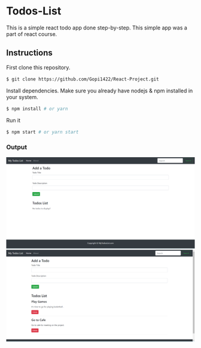 # Todos-List

This is a simple react todo app done step-by-step. This simple app was a part of react course.

## Instructions
First clone this repository.
```bash
$ git clone https://github.com/Gopi1422/React-Project.git
```
Install dependencies. Make sure you already have nodejs & npm installed in your system.
```bash
$ npm install # or yarn
```
Run it
```bash
$ npm start # or yarn start
```

### Output 
![Output-1](https://github.com/Gopi1422/React-Project/blob/89f66b8daaa04612c7f1b5a75d25d45f30df6dae/output/1.png)
![Output-2](https://github.com/Gopi1422/React-Project/blob/89f66b8daaa04612c7f1b5a75d25d45f30df6dae/output/2.png)

